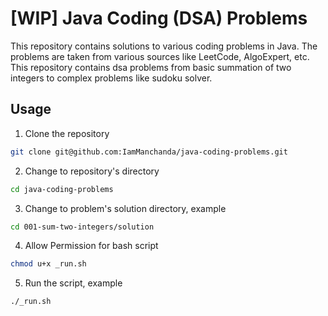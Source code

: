 # [WIP] Java Coding (DSA) Problems

This repository contains solutions to various coding problems in Java. The problems are taken from various sources like LeetCode, AlgoExpert, etc. This repository contains dsa problems from basic summation of two integers to complex problems like sudoku solver.

## Usage

1. Clone the repository

```bash
git clone git@github.com:IamManchanda/java-coding-problems.git
```

2. Change to repository's directory

```bash
cd java-coding-problems
```

3. Change to problem's solution directory, example

```bash
cd 001-sum-two-integers/solution
```

4. Allow Permission for bash script

```bash
chmod u+x _run.sh
```

5. Run the script, example

```bash
./_run.sh
```
